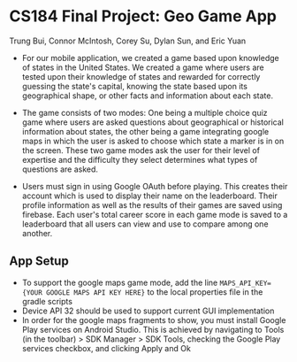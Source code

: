 # CS184 Final Project: Geo Game App
Trung Bui, Connor McIntosh, Corey Su, Dylan Sun, and Eric Yuan
 
 * For our mobile application, we created a game based upon knowledge of states in the United States. We created a game where users are tested upon their knowledge of states and rewarded for correctly guessing the state's capital, knowing the state based upon its geographical shape, or other facts and information about each state.

* The game consists of two modes: One being a multiple choice quiz game where users are asked questions about geographical or historical information about states, the other being a game integrating google maps in which the user is asked to choose which state a marker is in on the screen. These two game modes ask the user for their level of expertise and the difficulty they select determines what types of questions are asked.

* Users must sign in using Google OAuth before playing. This creates their account which is used to display their name on the leaderboard. Their profile information as well as the results of their games are saved using firebase. Each user's total career score in each game mode is saved to a leaderboard that all users can view and use to compare among one another.

## App Setup
* To support the google maps game mode, add the line `MAPS_API_KEY={YOUR GOOGLE MAPS API KEY HERE}` to the local properties file in the gradle scripts
* Device API 32 should be used to support current GUI implementation
* In order for the google maps fragments to show, you must install Google Play services on Android Studio. This is achieved by navigating to Tools (in the toolbar) > SDK Manager > SDK Tools, checking the Google Play services checkbox, and clicking Apply and Ok
